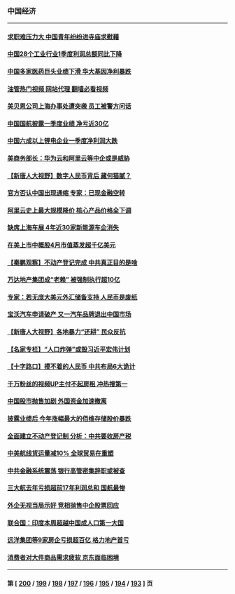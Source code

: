 ### 中国经济
---
#### [求职难压力大 中国青年纷纷进寺庙求慰藉](../../pages/ncid283/n13982684.md?04280045) 
#### [中国28个工业行业1季度利润总额同比下降](../../pages/ncid283/n13982745.md?04280045) 
#### [中国多家医药巨头业绩下滑 华大基因净利暴跌](../../pages/ncid283/n13982355.md?04280045) 
#### [油管热门视频 网站代理 翻墙必看视频](http://138.2.39.72:81/youtube.html?epic-marker?04280045)
#### [美贝恩公司上海办事处遭突袭 员工被警方问话](../../pages/ncid283/n13982485.md?04280045) 
#### [中国国航披露一季度业绩 净亏近30亿](../../pages/ncid283/n13982413.md?04280045) 
#### [中国六成以上锂电企业一季度净利润大跌](../../pages/ncid283/n13982386.md?04280045) 
#### [美商务部长：华为云和阿里云等中企或是威胁](../../pages/ncid283/n13982359.md?04280045) 
#### [【新唐人大视野】数字人民币背后 藏何猫腻？](../../pages/ncid283/n13982287.md?04280045) 
#### [官方否认中国出现通缩 专家：已现金融空转](../../pages/ncid283/n13982271.md?04280045) 
#### [阿里云史上最大规模降价 核心产品价格全下调](../../pages/ncid283/n13982054.md?04280045) 
#### [缺席上海车展 4年近30家新能源车企消失](../../pages/ncid283/n13981952.md?04280045) 
#### [在美上市中概股4月市值蒸发超千亿美元](../../pages/ncid283/n13981756.md?04280045) 
#### [【秦鹏观察】不动产登记完成 中共真正目的是啥](../../pages/ncid283/n13981623.md?04280045) 
#### [万达地产集团成“老赖” 被强制执行超10亿](../../pages/ncid283/n13981661.md?04280045) 
#### [专家：若无庞大美元外汇储备支持 人民币是废纸](../../pages/ncid283/n13981559.md?04280045) 
#### [宝沃汽车申请破产 又一汽车品牌退出中国市场](../../pages/ncid283/n13981620.md?04280045) 
#### [【新唐人大视野】各地暴力“还耕” 民众反抗](../../pages/ncid283/n13981426.md?04280045) 
#### [【名家专栏】“人口炸弹”或毁习近平宏伟计划](../../pages/ncid283/n13979311.md?04280045) 
#### [【十字路口】摸不着的人民币 中共布局6大诡计](../../pages/ncid283/n13981444.md?04280045) 
#### [千万粉丝的视频UP主付不起房租 冲热搜第一](../../pages/ncid283/n13981275.md?04280045) 
#### [中国股市抛售加剧 外国资金加速撤离](../../pages/ncid283/n13981540.md?04280045) 
#### [披露业绩后 今年涨幅最大的佰维存储股价暴跌](../../pages/ncid283/n13981274.md?04280045) 
#### [全面建立不动产登记制 分析：中共要收房产税](../../pages/ncid283/n13980741.md?04280045) 
#### [中美航线货运量减10% 全球贸易在重塑](../../pages/ncid283/n13981192.md?04280045) 
#### [中共金融系统震荡 银行高管密集辞职或被查](../../pages/ncid283/n13981122.md?04280045) 
#### [三大航去年亏损超前17年利润总和 国航最惨](../../pages/ncid283/n13981089.md?04280045) 
#### [外企无视当局示好 竞相抛售中企股票回应](../../pages/ncid283/n13980937.md?04280045) 
#### [联合国：印度本周超越中国成人口第一大国](../../pages/ncid283/n13981087.md?04280045) 
#### [远洋集团等9家房企亏损超百亿 格力地产首亏](../../pages/ncid283/n13980901.md?04280045) 
#### [消费者对大件商品需求疲软 京东面临困境](../../pages/ncid283/n13980803.md?04280045) 

---
#### 第 [ [200](./200.md?04280045) / [199](./199.md?04280045) / [198](./198.md?04280045) / [197](./197.md?04280045) / [196](./196.md?04280045) / [195](./195.md?04280045) / [194](./194.md?04280045) / [193](./193.md?04280045) ] 页
